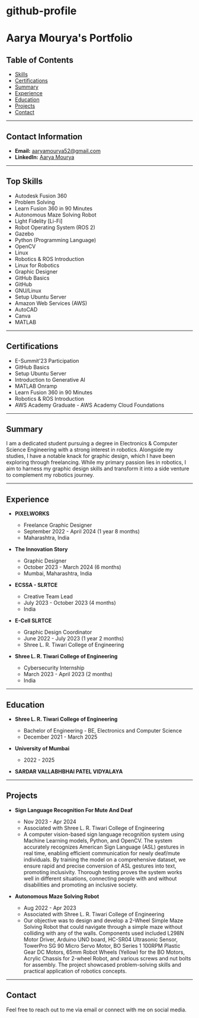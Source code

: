 # github-profile

# Aarya Mourya's Portfolio

## Table of Contents
- [Skills](#top-skills)
- [Certifications](#certifications)
- [Summary](#summary)
- [Experience](#experience)
- [Education](#education)
- [Projects](#projects)
- [Contact](#contact)

---

## Contact Information
- **Email:** [aaryamourya52@gmail.com](mailto:aaryamourya52@gmail.com)
- **LinkedIn:** [Aarya Mourya](https://www.linkedin.com/in/aaryamourya-444051566612094454)

---

## Top Skills
- Autodesk Fusion 360
- Problem Solving
- Learn Fusion 360 in 90 Minutes
- Autonomous Maze Solving Robot
- Light Fidelity [Li-Fi]
- Robot Operating System (ROS 2)
- Gazebo
- Python (Programming Language)
- OpenCV
- Linux
- Robotics & ROS Introduction
- Linux for Robotics
- Graphic Designer
- GitHub Basics
- GitHub
- GNU/Linux
- Setup Ubuntu Server
- Amazon Web Services (AWS)
- AutoCAD
- Canva
- MATLAB

---

## Certifications
- E-Summit'23 Participation
- GitHub Basics
- Setup Ubuntu Server
- Introduction to Generative AI
- MATLAB Onramp
- Learn Fusion 360 in 90 Minutes
- Robotics & ROS Introduction
- AWS Academy Graduate - AWS Academy Cloud Foundations

---

## Summary
I am a dedicated student pursuing a degree in Electronics & Computer Science Engineering with a strong interest in robotics. Alongside my studies, I have a notable knack for graphic design, which I have been exploring through freelancing. While my primary passion lies in robotics, I aim to harness my graphic design skills and transform it into a side venture to complement my robotics journey.

---

## Experience
- **PIXELWORKS**
  - Freelance Graphic Designer
  - September 2022 - April 2024 (1 year 8 months)
  - Maharashtra, India

- **The Innovation Story**
  - Graphic Designer
  - October 2023 - March 2024 (6 months)
  - Mumbai, Maharashtra, India

- **ECSSA - SLRTCE**
  - Creative Team Lead
  - July 2023 - October 2023 (4 months)
  - India

- **E-Cell SLRTCE**
  - Graphic Design Coordinator
  - June 2022 - July 2023 (1 year 2 months)
  - Shree L. R. Tiwari College of Engineering

- **Shree L. R. Tiwari College of Engineering**
  - Cybersecurity Internship
  - March 2023 - April 2023 (2 months)
  - India

---

## Education
- **Shree L. R. Tiwari College of Engineering**
  - Bachelor of Engineering - BE, Electronics and Computer Science
  - December 2021 - March 2025

- **University of Mumbai**
  - 2022 - 2025

- **SARDAR VALLABHBHAI PATEL VIDYALAYA**

---

## Projects
- **Sign Language Recognition For Mute And Deaf**
  - Nov 2023 - Apr 2024
  - Associated with Shree L. R. Tiwari College of Engineering
  - A computer vision-based sign language recognition system using Machine Learning models, Python, and OpenCV. The system accurately recognizes American Sign Language (ASL) gestures in real time, enabling efficient communication for newly deaf/mute individuals. By training the model on a comprehensive dataset, we ensure rapid and precise conversion of ASL gestures into text, promoting inclusivity. Thorough testing proves the system works well in different situations, connecting people with and without disabilities and promoting an inclusive society.

- **Autonomous Maze Solving Robot**
  - Aug 2022 - Apr 2023
  - Associated with Shree L. R. Tiwari College of Engineering
  - Our objective was to design and develop a 2-Wheel Simple Maze Solving Robot that could navigate through a simple maze without colliding with any of the walls. Components used included L298N Motor Driver, Arduino UNO board, HC-SR04 Ultrasonic Sensor, TowerPro SG 90 Micro Servo Motor, BO Series 1 100RPM Plastic Gear DC Motors, 65mm Robot Wheels (Yellow) for the BO Motors, Acrylic Chassis for 2-wheel Robot, and various screws and nut bolts for assembly. The project showcased problem-solving skills and practical application of robotics concepts.

---

## Contact
Feel free to reach out to me via email or connect with me on social media.
